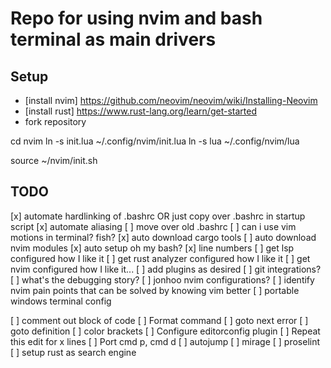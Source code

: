 # Repo for using nvim and bash terminal as main drivers

## Setup

- [install nvim] https://github.com/neovim/neovim/wiki/Installing-Neovim
- [install rust] https://www.rust-lang.org/learn/get-started
- fork repository

cd nvim
ln -s init.lua ~/.config/nvim/init.lua
ln -s lua ~/.config/nvim/lua

source ~/nvim/init.sh

## TODO
[x] automate hardlinking of .bashrc OR just copy over .bashrc in startup script
[x] automate aliasing
[ ] move over old .bashrc
[ ] can i use vim motions in terminal? fish?
[x] auto download cargo tools
[ ] auto download nvim modules
[x] auto setup oh my bash?
[x] line numbers
[ ] get lsp configured how I like it
[ ] get rust analyzer configured how I like it
[ ] get nvim configured how I like it...
[ ] add plugins as desired
[ ] git integrations?
[ ] what's the debugging story?
[ ] jonhoo nvim configurations?
[ ] identify nvim pain points that can be solved by knowing vim better
[ ] portable windows terminal config 

[ ] comment out block of code
[ ] Format command
[ ] goto next error
[ ] goto definition
[ ] color brackets
[ ] Configure editorconfig plugin
[ ] Repeat this edit for x lines
[ ] Port cmd p, cmd d
[ ] autojump
[ ] mirage
[ ] proselint
[ ] setup rust as search engine
